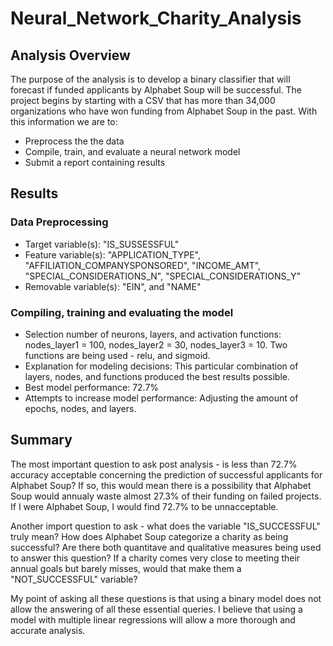 # Neural_Network_Charity_Analysis

## Analysis Overview
The purpose of the analysis is to develop a binary classifier that will forecast if funded applicants by Alphabet Soup will be successful. The project begins by starting with a CSV that has more than 34,000 organizations who have won funding from Alphabet Soup in the past. With this information we are to:
- Preprocess the the data
- Compile, train, and evaluate a neural network model
- Submit a report containing results

## Results

### Data Preprocessing
- Target variable(s): "IS_SUSSESSFUL"
- Feature variable(s): "APPLICATION_TYPE", "AFFILIATION_COMPANYSPONSORED", "INCOME_AMT", "SPECIAL_CONSIDERATIONS_N", "SPECIAL_CONSIDERATIONS_Y"
- Removable variable(s): "EIN", and "NAME"


### Compiling, training and evaluating the model
- Selection number of neurons, layers, and activation functions: nodes_layer1 = 100, nodes_layer2 = 30, nodes_layer3 = 10. Two functions are being used - relu, and sigmoid.
- Explanation for modeling decisions: This particular combination of layers, nodes, and functions produced the best results possible.
- Best model performance: 72.7%
- Attempts to increase model performance: Adjusting the amount of epochs, nodes, and layers. 

## Summary
The most important question to ask post analysis - is less than 72.7% accuracy acceptable concerning the prediction of successful applicants for Alphabet Soup? If so, this would mean there is a possibility that Alphabet Soup would annualy waste almost 27.3% of their funding on failed projects. If I were Alphabet Soup, I would find 72.7% to be unnacceptable. 

Another import question to ask - what does the variable "IS_SUCCESSFUL" truly mean? How does Alphabet Soup categorize a charity as being successful? Are there both quantitave and qualitative measures being used to answer this question? If a charity comes very close to meeting their annual goals but barely misses, would that make them a "NOT_SUCCESSFUL" variable?

My point of asking all these questions is that using a binary model does not allow the answering of all these essential queries. I believe that using a model with multiple linear regressions will allow a more thorough and accurate analysis.




